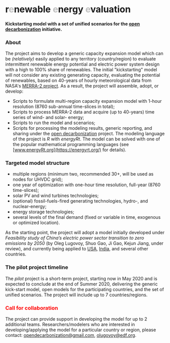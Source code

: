 # **r**<span style="color:#C0C0C0">**e**</span>newable <span style="color:#C0C0C0">**e**</span>nergy <span style="color:#C0C0C0">**e**</span>**valuation**
#### Kickstarting model with a set of unified scenarios for the [open decarbonization](https://www.opendecarbonization.org/) initiative.  

### About  
The project aims to develop a generic capacity expansion model which can be *(relatively)* easily applied to any territory (country/region) to evaluate intermittent renewable energy potential and electric power system design with a high to 100% share of renewables. The initial "kickstarting" model will not consider any existing generating capacity, evaluating the potential of renewables, based on 40-years of hourly meteorological data from NASA's [MERRA-2 project](https://gmao.gsfc.nasa.gov/reanalysis/MERRA-2/). As a result, the project will assemble, adopt, or develop:   

* Scripts to formulate multi-region capacity expansion model with 1-hour resolution (8760 sub-annual time-slices in total);  
* Scripts to process MERRA-2 data and acquire (up to 40-years) time series of wind- and solar- energy;  
* Scripts to run the model and scenarios;  
* Scripts for processing the modeling results, generic reporting, and sharing under the [open decarbonization](https://www.opendecarbonization.org/) project. The modeling language of the project is *R* with *energyRt*. The model can be solved with one of the popular mathematical programming languages (see [www.energyRt.org](https://energyrt.org/) for details).

### Targeted model structure  
* multiple regions (minimum two, recommended 30+, will be used as nodes for UHVDC grid);  
* one year of optimization with one-hour time resolution, full-year (8760 time-slices);  
* solar PV and wind turbines technologies;  
* (optional) fossil-fuels-fired generating technologies, hydro-, and nuclear-energy;  
* energy storage technologies;  
* several levels of the final demand (fixed or variable in time, exogenous or optimized location).    

As the starting point, the project will adopt a model initially developed under *Feasibility study of China’s electric power sector transition to zero emissions by 2050* (by Oleg Lugovoy, Shuo Gao, Ji Gao, Kejun Jiang, under review), and currently being applied to [USA](https://www.usensys.org/), [India](https://github.com/olugovoy/indem), and several other countries. 

### The pilot project timeline    
The *pilot* project is a short-term project, starting now in May 2020 and is expected to conclude at the end of Summer 2020, delivering the generic kick-start model, open models for the participating countries, and the set of unified scenarios. The project will include up to 7 countries/regions.  

### <span style="color:red">**Call for collaboration**</span>  
The project can provide support in developing the model for up to 2 additional teams. Researchers/modelers who are interested in developing/applying the model for a particular country or region, please contact: opendecarbonization@gmail.com, olugovoy@edf.org. 
